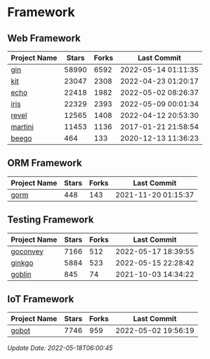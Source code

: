# Framework

## Web Framework
| Project Name | Stars | Forks | Last Commit |
| ------------ | ----- | ----- | ----------- |
| [gin](https://github.com/gin-gonic/gin) | 58990 | 6592 | 2022-05-14 01:11:35 |
| [kit](https://github.com/go-kit/kit) | 23047 | 2308 | 2022-04-23 01:20:17 |
| [echo](https://github.com/labstack/echo) | 22418 | 1982 | 2022-05-02 08:26:37 |
| [iris](https://github.com/kataras/iris) | 22329 | 2393 | 2022-05-09 00:01:34 |
| [revel](https://github.com/revel/revel) | 12565 | 1408 | 2022-04-12 20:53:30 |
| [martini](https://github.com/go-martini/martini) | 11453 | 1136 | 2017-01-21 21:58:54 |
| [beego](https://github.com/astaxie/beego) | 464 | 133 | 2020-12-13 11:36:23 |

## ORM Framework
| Project Name | Stars | Forks | Last Commit |
| ------------ | ----- | ----- | ----------- |
| [gorm](https://github.com/jinzhu/gorm) | 448 | 143 | 2021-11-20 01:15:37 |

## Testing Framework
| Project Name | Stars | Forks | Last Commit |
| ------------ | ----- | ----- | ----------- |
| [goconvey](https://github.com/smartystreets/goconvey) | 7166 | 512 | 2022-05-17 18:39:55 |
| [ginkgo](https://github.com/onsi/ginkgo) | 5884 | 523 | 2022-05-15 22:28:42 |
| [goblin](https://github.com/franela/goblin) | 845 | 74 | 2021-10-03 14:34:22 |

## IoT Framework
| Project Name | Stars | Forks | Last Commit |
| ------------ | ----- | ----- | ----------- |
| [gobot](https://github.com/hybridgroup/gobot) | 7746 | 959 | 2022-05-02 19:56:19 |

*Update Date: 2022-05-18T06:00:45*